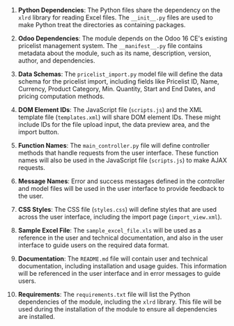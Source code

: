 1. **Python Dependencies**: The Python files share the dependency on the `xlrd` library for reading Excel files. The `__init__.py` files are used to make Python treat the directories as containing packages.

2. **Odoo Dependencies**: The module depends on the Odoo 16 CE's existing pricelist management system. The `__manifest__.py` file contains metadata about the module, such as its name, description, version, author, and dependencies.

3. **Data Schemas**: The `pricelist_import.py` model file will define the data schema for the pricelist import, including fields like Pricelist ID, Name, Currency, Product Category, Min. Quantity, Start and End Dates, and pricing computation methods.

4. **DOM Element IDs**: The JavaScript file (`scripts.js`) and the XML template file (`templates.xml`) will share DOM element IDs. These might include IDs for the file upload input, the data preview area, and the import button.

5. **Function Names**: The `main_controller.py` file will define controller methods that handle requests from the user interface. These function names will also be used in the JavaScript file (`scripts.js`) to make AJAX requests.

6. **Message Names**: Error and success messages defined in the controller and model files will be used in the user interface to provide feedback to the user.

7. **CSS Styles**: The CSS file (`styles.css`) will define styles that are used across the user interface, including the import page (`import_view.xml`).

8. **Sample Excel File**: The `sample_excel_file.xls` will be used as a reference in the user and technical documentation, and also in the user interface to guide users on the required data format.

9. **Documentation**: The `README.md` file will contain user and technical documentation, including installation and usage guides. This information will be referenced in the user interface and in error messages to guide users.

10. **Requirements**: The `requirements.txt` file will list the Python dependencies of the module, including the `xlrd` library. This file will be used during the installation of the module to ensure all dependencies are installed.